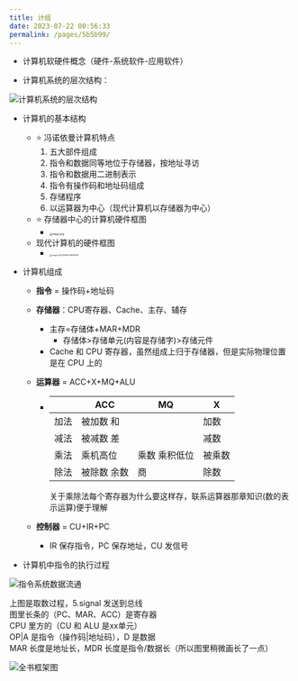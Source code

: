 ```yaml
---
title: 计组
date: 2023-07-22 00:56:33
permalink: /pages/5b5b99/
---
```


- 计算机软硬件概念（硬件-系统软件-应用软件）

- 计算机系统的层次结构：
  
![计算机系统的层次结构](https://img2020.cnblogs.com/blog/2288178/202112/2288178-20211210000028631-1061521216.png)

- 计算机的基本结构

    - ⭐ 冯诺依曼计算机特点
        1. 五大部件组成
        2. 指令和数据同等地位于存储器，按地址寻访
        3. 指令和数据用二进制表示
        4. 指令有操作码和地址码组成
        5. 存储程序
        6. 以运算器为中心（现代计算机以存储器为中心）
    - ⭐ 存储器中心的计算机硬件框图
        - <img src="https://photo.sibnet.ru/upload/imgbig/1688130639031480540.jpg" alt="image.png" style="zoom:30%;" />
    - 现代计算机的硬件框图
        - <img src="https://pic3.zhimg.com/80/v2-69a1d35329ee45fc170771d35a166b86_1440w.webp" alt="image-20230629213606555" style="zoom:25%;" />

- 计算机组成

    - **指令** = 操作码+地址码

    - **存储器**：CPU寄存器、Cache、主存、辅存

        - 主存=存储体+MAR+MDR
            - 存储体>存储单元(内容是存储字)>存储元件
        - Cache 和 CPU 寄存器，虽然组成上归于存储器，但是实际物理位置是在 CPU 上的

    - **运算器** = ACC+X+MQ+ALU

        - |      | ACC         | MQ            | X      |
            | ---- | ----------- | ------------- | ------ |
            | 加法 | 被加数 和   |               | 加数   |
            | 减法 | 被减数 差   |               | 减数   |
            | 乘法 | 乘机高位    | 乘数 乘积低位 | 被乘数 |
            | 除法 | 被除数 余数 | 商            | 除数   |

            关于乘除法每个寄存器为什么要这样存，联系运算器那章知识(数的表示运算)便于理解

    - **控制器** = CU+IR+PC

        - IR 保存指令，PC 保存地址，CU 发信号

- 计算机中指令的执行过程

![指令系统数据流通](https://photo.sibnet.ru/upload/imgbig/1688130868811480540.jpg)

上图是取数过程，5.signal 发送到总线  
图里长条的（PC、MAR、ACC）是寄存器  
CPU 里方的（CU 和 ALU 是xx单元）  
OP|A 是指令（操作码|地址码），D 是数据  
MAR 长度是地址长，MDR 长度是指令/数据长（所以图里稍微画长了一点）

![全书框架图](https://photo.sibnet.ru/upload/imgbig/1688130544011480540.jpg)